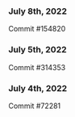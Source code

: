### July 8th, 2022

Commit #154820

### July 5th, 2022

Commit #314353


### July 4th, 2022

Commit #72281
